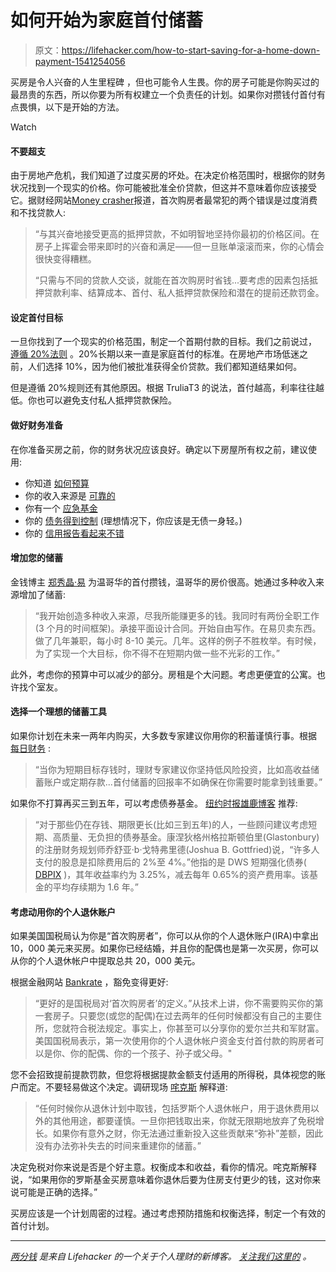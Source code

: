# 如何开始为家庭首付储蓄

> 原文：<https://lifehacker.com/how-to-start-saving-for-a-home-down-payment-1541254056>

买房是令人兴奋的人生里程碑 ，但也可能令人生畏。你的房子可能是你购买过的最昂贵的东西，所以你要为所有权建立一个负责任的计划。如果你对攒钱付首付有点畏惧，以下是开始的方法。

Watch

#### 不要超支

由于房地产危机，我们知道了过度买房的坏处。在决定价格范围时，根据你的财务状况找到一个现实的价格。你可能被批准全价贷款，但这并不意味着你应该接受它。据财经网站[Money crasher](http://www.moneycrashers.com/mistakes-first-time-home-buyers/)报道，首次购房者最常犯的两个错误是过度消费和不找贷款人:

> “与其兴奋地接受更高的抵押贷款，不如明智地坚持你最初的价格区间。在房子上挥霍会带来即时的兴奋和满足——但一旦账单滚滚而来，你的心情会很快变得糟糕。
> 
> “只需与不同的贷款人交谈，就能在首次购房时省钱...要考虑的因素包括抵押贷款利率、结算成本、首付、私人抵押贷款保险和潜在的提前还款罚金。

#### 设定首付目标

一旦你找到了一个现实的价格范围，制定一个首期付款的目标。我们之前说过， [遵循 20%法则](https://lifehacker.com/follow-the-20-rule-when-saving-for-a-down-payment-on-a-5900232) 。20%长期以来一直是家庭首付的标准。在房地产市场低迷之前，人们选择 10%，因为他们被批准获得全价贷款。我们都知道结果如何。

但是遵循 20%规则还有其他原因。根据 TruliaT3 的说法，首付越高，利率往往越低。你也可以避免支付私人抵押贷款保险。

#### 做好财务准备

在你准备买房之前，你的财务状况应该良好。确定以下房屋所有权之前，建议使用:

*   你知道 [如何预算](http://lifehacker.com/adult-budgeting-101-how-to-create-your-first-budget-in-1440446091)
*   你的收入来源是 [可靠的](http://lifehacker.com/how-to-to-better-manage-your-freelance-income-1530335057)
*   你有一个 [应急基金](http://lifehacker.com/step-by-step-guide-to-a-healthy-emergency-fund-5165080)
*   你的 [债务得到控制](http://lifehacker.com/a-step-by-step-guide-to-getting-out-of-debt-1475515477) (理想情况下，你应该是无债一身轻。)
*   你的 [信用报告看起来不错](http://lifehacker.com/how-to-effectively-manage-your-credit-reputation-5783806)

#### 增加您的储蓄

金钱博主 [郑秀晶·易](http://www.givemebackmyfivebucks.com/2011/08/11/how-i-saved-for-my-down-payment/) 为温哥华的首付攒钱，温哥华的房价很高。她通过多种收入来源增加了储蓄:

> “我开始创造多种收入来源，尽我所能赚更多的钱。我同时有两份全职工作(3 个月的时间框架)。承接平面设计合同。开始自由写作。在易贝卖东西。做了几年兼职，每小时 8-10 美元。几年。这样的例子不胜枚举。有时候，为了实现一个大目标，你不得不在短期内做一些不光彩的工作。”

此外，考虑你的预算中可以减少的部分。房租是个大问题。考虑更便宜的公寓。也许找个室友。

#### 选择一个理想的储蓄工具

如果你计划在未来一两年内购买，大多数专家建议你用你的积蓄谨慎行事。根据 [每日财务](http://www.dailyfinance.com/2013/09/04/how-to-save-down-payment-house/) :

> “当你为短期目标存钱时，理财专家建议你坚持低风险投资，比如高收益储蓄账户或定期存款...首付储蓄的回报率不如确保在你需要时能拿到钱重要。”

如果你不打算再买三到五年，可以考虑债券基金。 [纽约时报雄鹿博客](http://bucks.blogs.nytimes.com/2010/06/01/the-best-places-to-store-your-down-payment-money/?_php=true&_type=blogs&_php=true&_type=blogs&_r=1) 推荐:

> “对于那些仍在存钱、期限更长(比如三到五年)的人，一些顾问建议考虑短期、高质量、无负担的债券基金。康涅狄格州格拉斯顿伯里(Glastonbury)的注册财务规划师乔舒亚·b·戈特弗里德(Joshua B. Gottfried)说，“许多人支付的股息是扣除费用后的 2%至 4%。”他指的是 DWS 短期强化债券( [DBPIX](http://quote.morningstar.com/fund/f.aspx?t=DBPIX) )，其年收益率约为 3.25%，减去每年 0.65%的资产费用率。该基金的平均存续期为 1.6 年。”

#### 考虑动用你的个人退休账户

如果美国国税局认为你是“首次购房者”，你可以从你的个人退休账户(IRA)中拿出 10，000 美元来买房。如果你已经结婚，并且你的配偶也是第一次买房，你可以从你的个人退休帐户中提取总共 20，000 美元。

根据金融网站 [Bankrate](http://www.bankrate.com/finance/money-guides/when-it-s-ok-to-tap-your-ira-1.aspx) ，豁免变得更好:

> “更好的是国税局对‘首次购房者’的定义。”从技术上讲，你不需要购买你的第一套房子。只要您(或您的配偶)在过去两年的任何时候都没有自己的主要住所，您就符合税法规定。事实上，你甚至可以分享你的爱尔兰共和军财富。美国国税局表示，第一次使用你的个人退休帐户资金支付首付款的购房者可以是你、你的配偶、你的一个孩子、孙子或父母。"

您不会招致提前提款罚款，但您将根据提款金额支付适用的所得税，具体视您的账户而定。不要轻易做这个决定。调研现场 [咤克斯](http://finance.zacks.com/roth-ira-home-down-payment-good-idea-bad-idea-8483.html) 解释道:

> “任何时候你从退休计划中取钱，包括罗斯个人退休帐户，用于退休费用以外的其他用途，都要谨慎。一旦你把钱取出来，你就无限期地放弃了免税增长。如果你有意外之财，你无法通过重新投入这些贡献来“弥补”差额，因此没有办法弥补失去的时间来重建你的储蓄。”

决定免税对你来说是否是个好主意。权衡成本和收益，看你的情况。咤克斯解释说，“如果用你的罗斯基金买房意味着你退休后要为住房支付更少的钱，这对你来说可能是正确的选择。”

买房应该是一个计划周密的过程。通过考虑预防措施和权衡选择，制定一个有效的首付计划。

* * *

[*两分钱*](http://twocents.lifehacker.com) *是来自 Lifehacker 的一个关于个人理财的新博客。* [*关注我们这里的*](https://twitter.com/TwoCentsLH) *。*